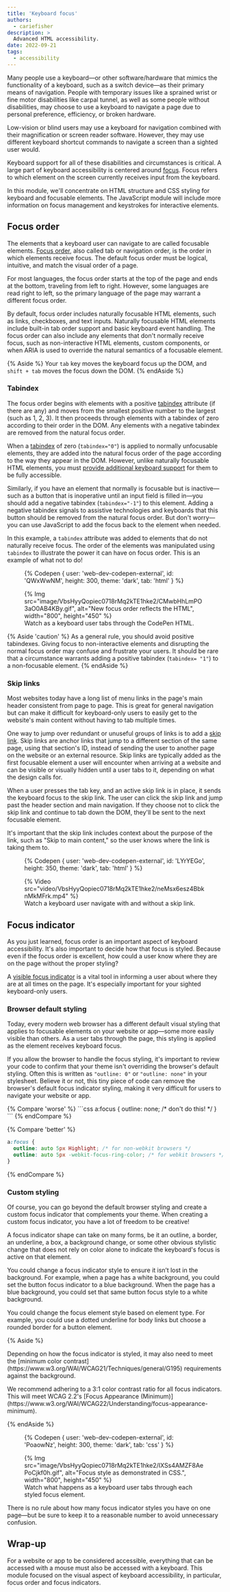 ```yaml
---
title: 'Keyboard focus'
authors:
  - cariefisher
description: >
  Advanced HTML accessibility.
date: 2022-09-21
tags:
  - accessibility
---
```


Many people use a keyboard—or other software/hardware that mimics the
functionality of a keyboard, such as a switch device—as their primary means of
navigation. People with temporary issues like a sprained wrist or fine motor
disabilities like carpal tunnel, as well as some people without disabilities,
may choose to use a keyboard to navigate a page due to personal preference,
efficiency, or broken hardware.

Low-vision or blind users may use a keyboard for navigation combined with
their magnification or screen reader software. However, they may use different
keyboard shortcut commands to navigate a screen than a sighted user would.

Keyboard support for all of these disabilities and circumstances is critical. A
large part of keyboard accessibility is centered around
[focus](/focus). Focus refers to which element on the screen
currently receives input from the keyboard.

In this module, we'll concentrate on HTML structure and CSS styling for
keyboard and focusable elements. The JavaScript module will include more
information on focus management and keystrokes for interactive elements.

## Focus order

The elements that a keyboard user can navigate to are called focusable elements. [Focus order](https://www.w3.org/WAI/WCAG21/Understanding/focus-order.html), also called tab or navigation order, is the order in which elements receive focus. The default focus order must be logical, intuitive, and match the visual order of a page.

For most languages, the focus order starts at the top of the page and ends at the bottom, traveling from left to right. However, some languages are read right to left, so the primary language of the page may warrant a different focus order.

By default, focus order includes naturally focusable HTML elements, such as links, checkboxes, and text inputs. Naturally focusable HTML elements include built-in tab order support and basic keyboard event handling. The focus order can also include any elements that don't normally receive focus, such as non-interactive HTML elements, custom components, or when ARIA is used to override the natural semantics of a focusable element.

{% Aside %}
Your `tab` key moves the keyboard focus up the DOM, and `shift + tab` moves the focus down the DOM.
{% endAside %}

### Tabindex

The focus order begins with elements with a positive [tabindex](https://developer.mozilla.org/docs/Web/HTML/Global_attributes/tabindex) attribute (if there are any) and moves from the smallest positive number to the largest (such as 1, 2, 3). It then proceeds through elements with a tabindex of zero according to their order in the DOM. Any elements with a negative tabindex are removed from the natural focus order.

When a [tabindex](https://developer.mozilla.org/docs/Web/HTML/Global_attributes/tabindex) of zero (`tabindex="0"`) is applied to normally unfocusable elements, they are added into the natural focus order of the page according to the way they appear in the DOM. However, unlike naturally focusable HTML elements, you must [provide additional keyboard support](https://www.w3.org/WAI/ARIA/apg/practices/keyboard-interface/) for them to be fully accessible.

Similarly, if you have an element that normally is focusable but is inactive—such as a button that is inoperative until an input field is filled in—you should add a negative tabindex (`tabindex="-1"`) to this element. Adding a negative tabindex signals to assistive technologies and keyboards that this button should be removed from the natural focus order. But don't worry—you can use JavaScript to add the focus back to the element when needed. 

In this example, a `tabindex` attribute was added to elements that do not
naturally receive focus. The order of the elements was manipulated using
`tabindex` to illustrate the power it can have on focus order. This is an
example of what not to do!

<div class="switcher">
<figure>

{% Codepen {
 user: 'web-dev-codepen-external',
 id: 'QWxWwNM',
 height: 300,
 theme: 'dark',
 tab: 'html'
} %}

</figure>

<figure>
  {% Img
    src="image/VbsHyyQopiec0718rMq2kTE1hke2/CMwbHhLmPO3aO0AB4KBy.gif", alt="New focus order reflects the HTML", width="800", height="450"
   %}
   <figcaption>
     Watch as a keyboard user tabs through the CodePen HTML.
   </figcaption>
</figure>
</div>

{% Aside 'caution' %}
As a general rule, you should avoid positive tabindexes. Giving focus to
non-interactive elements and disrupting the normal focus order may confuse and
frustrate your users. It should be rare that a circumstance warrants adding a
positive tabindex (`tabindex= "1"`) to a non-focusable element.
{% endAside %}

### Skip links

Most websites today have a long list of menu links in the page's main header
consistent from page to page. This is great for general navigation but can make
it difficult for keyboard-only users to easily get to the website's main
content without having to tab multiple times.

One way to jump over redundant or unuseful groups of links is to add a
[skip link](https://webaim.org/techniques/skipnav/). Skip links are anchor
links that jump to a different section of the same page, using that section's
ID, instead of sending the user to another page on the website or an external
resource. Skip links are typically added as the first focusable element a user
will encounter when arriving at a website and can be visible or visually hidden
until a user tabs to it, depending on what the design calls for.

When a user presses the tab key, and an active skip link is in place, it sends
the keyboard focus to the skip link. The user can click the skip link and jump
past the header section and main navigation. If they choose not to click the
skip link and continue to tab down the DOM, they'll be sent to the next
focusable element.

It's important that the skip link includes context about the purpose of the link, such as "Skip to main content," so the user knows where the link is taking them to.


<div class="switcher">
  <figure>
{% Codepen {
 user: 'web-dev-codepen-external',
 id: 'LYrYEGo',
 height: 350,
 theme: 'dark',
 tab: 'html'
} %}
</figure>
<figure>
{% Video src="video/VbsHyyQopiec0718rMq2kTE1hke2/neMsx6esz4BbknMkMFrk.mp4" %}
<figcaption>Watch a keyboard user navigate with and without a skip link.</figcaption>
</figure>
</div>

## Focus indicator

As you just learned, focus order is an important aspect of keyboard
accessibility. It's also important to decide how that focus is styled. Because
even if the focus order is excellent, how could a user know where they are on
the page without the proper styling?

A [visible focus indicator](https://www.w3.org/WAI/WCAG21/Understanding/focus-visible)
is a vital tool in informing a user about where they are at all times on the
page. It's especially important for your sighted keyboard-only users.

### Browser default styling

Today, every modern web browser has a different default visual styling that
applies to focusable elements on your website or app—some more easily visible
than others. As a user tabs through the page, this styling is applied as the
element receives keyboard focus.

If you allow the browser to handle the focus styling, it's important to review
your code to confirm that your theme isn't overriding the browser's default
styling. Often this is written as `"outline: 0"` or `"outline: none"` in your
stylesheet. Believe it or not, this tiny piece of code can remove the browser's
default focus indicator styling, making it very difficult for users to navigate
your website or app.

<div class="switcher">
{% Compare 'worse' %}
```css
a:focus {
  outline: none; /* don't do this! */
}
```
{% endCompare %}

{% Compare 'better' %}
```css
a:focus {
  outline: auto 5px Highlight; /* for non-webkit browsers */
  outline: auto 5px -webkit-focus-ring-color; /* for webkit browsers */
}
```
{% endCompare %}
</div>

### Custom styling

Of course, you can go beyond the default browser styling and create a custom
focus indicator that complements your theme. When creating a custom focus
indicator, you have a lot of freedom to be creative!

A focus indicator shape can take on many forms, be it an outline, a border, an
underline, a box, a background change, or some other obvious stylistic change
that does not rely on color alone to indicate the keyboard's focus is active on
that element.

You could change a focus indicator style to ensure it isn’t lost in the
background. For example, when a page has a white background, you could set the
button focus indicator to a blue background. When the page has a blue
background, you could set that same button focus style to a white background.

You could change the focus element style based on element type. For example,
you could use a dotted underline for body links but choose a rounded border for
a button element.

{% Aside %}
<p>Depending on how the focus indicator is styled, it may also need to meet the
[minimum color contrast](https://www.w3.org/WAI/WCAG21/Techniques/general/G195)
requirements against the background.</p>
<p>We recommend adhering to a 3:1 color contrast ratio for all focus
indicators. This will meet WCAG 2.2's
[Focus Appearance (Minimum)](https://www.w3.org/WAI/WCAG22/Understanding/focus-appearance-minimum).</p>
{% endAside %}

<div class="switcher">
<figure>

{% Codepen {
 user: 'web-dev-codepen-external',
 id: 'PoaowNz',
 height: 300,
 theme: 'dark',
 tab: 'css'
} %}

</figure>

<figure>
  {% Img
    src="image/VbsHyyQopiec0718rMq2kTE1hke2/IXSs4AMZF8AePoCjkf0h.gif",
    alt="Focus style as demonstrated in CSS.", width="800", height="450"
    %}
    <figcaption>
      Watch what happens as a keyboard user tabs through each styled focus element.
    </figcaption>
</figure>
</div>

There is no rule about how many focus indicator styles you have on one
page&mdash;but be sure to keep it to a reasonable number to avoid unnecessary
confusion.

## Wrap-up

For a website or app to be considered accessible, everything that can be
accessed with a mouse must also be accessed with a keyboard. This module
focused on the visual aspect of keyboard accessibility, in particular, focus
order and focus indicators. 
